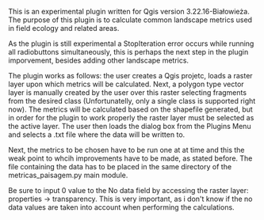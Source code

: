 This is an experimental plugin written for Qgis version 3.22.16-Białowieża. The purpose of this plugin is to 
calculate common landscape metrics used in field ecology and related areas. 

As the plugin is still experimental a StopIteration error occurs while running all radiobuttons simultaneously, this
is perhaps the next step in the plugin imporvement, besides adding other landscape metrics. 

The plugin works as follows: the user creates a Qgis projetc, loads a raster layer upon which metrics will be calculated. Next,
a polygon type vector layer is manually created by the user over this raster selecting fragments from
the desired class (Unfortunatelly, only a single class is supported right now). The metrics will be calculated based on the shapefile generated, but in 
order for the plugin to work properly the raster layer must be selected as the active layer. The user then loads the dialog box from the Plugins Menu and
selects a .txt file where the data will be written to. 

Next, the metrics to be chosen have to be run one at at time and this the weak point to whcih improvements have to be made, as stated before. The file containing
the data has to be placed in the same directory of the metricas_paisagem.py main module. 

Be sure to input 0 value to the No data field by accessing the raster layer: properties -> transparency. This is very important, as i don't know if the no
data values are taken into account when performing the calculations. 

